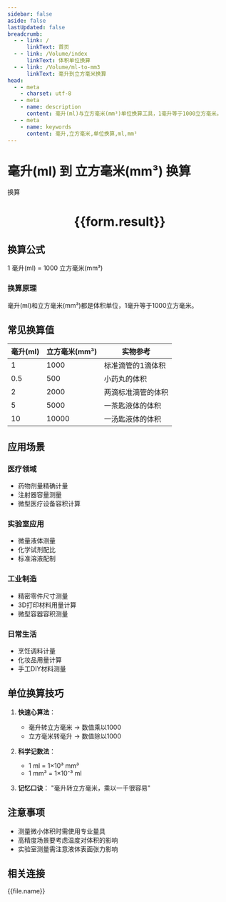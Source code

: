 ```yaml
---
sidebar: false
aside: false
lastUpdated: false
breadcrumb:
  - - link: /
      linkText: 首页
  - - link: /Volume/index
      linkText: 体积单位换算
  - - link: /Volume/ml-to-mm3
      linkText: 毫升到立方毫米换算
head:
  - - meta
    - charset: utf-8
  - - meta
    - name: description
      content: 毫升(ml)与立方毫米(mm³)单位换算工具，1毫升等于1000立方毫米。
  - - meta
    - name: keywords
      content: 毫升,立方毫米,单位换算,ml,mm³
---
```


# 毫升(ml) 到 立方毫米(mm³) 换算

<script setup>
import { onMounted, reactive, inject ,ref  } from 'vue'
import { NButton,NForm ,NFormItem,NInput,NInputNumber,NSelect,NCard,useMessage ,NGrid ,NGi } from 'naive-ui'
import { defineClientComponent } from 'vitepress'
import { Volume } from '../files';

const convert = inject('convert')
const formRef = ref(null);
const rules = {
  number:{
    required: true,
    type: 'number',
    trigger: "blur"
  }
}
const form = reactive({
  number:null,
  result:'',
  title:'毫升(ml)到立方毫米(mm³)换算'
})

const convertHandler = (e) => {
  e.preventDefault();
  formRef.value?.validate((errors)=>{
    if (!errors) {
      form.result = `${form.number} ml = ${convert(form.number).from('ml').to('mm3')} mm³`
    }
  })
}
</script>

<n-form size="large" :model="form" ref='formRef' :rules="rules">
  <n-form-item label="数值" path="number">
    <n-input-number size="large" style="width:100%" :min="0" v-model:value="form.number" placeholder="请输入毫升数值" />
  </n-form-item>
  <n-form-item>
    <n-button type="info" style="width:100%" @click="convertHandler">换算</n-button>
  </n-form-item>
</n-form>
<n-card embedded :bordered="false" hoverable>
  <div style="text-align:center">
    <h1>{{form.result}}</h1>
  </div>
</n-card>

## 换算公式
1 毫升(ml) = 1000 立方毫米(mm³)

### 换算原理
毫升(ml)和立方毫米(mm³)都是体积单位，1毫升等于1000立方毫米。

## 常见换算值
| 毫升(ml) | 立方毫米(mm³) | 实物参考                 |
|---------|--------------|--------------------------|
| 1       | 1000         | 标准滴管的1滴体积         |
| 0.5     | 500          | 小药丸的体积              |
| 2       | 2000         | 两滴标准滴管的体积        |
| 5       | 5000         | 一茶匙液体的体积          |
| 10      | 10000        | 一汤匙液体的体积          |

## 应用场景
### 医疗领域
- 药物剂量精确计量
- 注射器容量测量
- 微型医疗设备容积计算

### 实验室应用
- 微量液体测量
- 化学试剂配比
- 标准溶液配制

### 工业制造
- 精密零件尺寸测量
- 3D打印材料用量计算
- 微型容器容积测量

### 日常生活
- 烹饪调料计量
- 化妆品用量计算
- 手工DIY材料测量

## 单位换算技巧
1. **快速心算法**：
   - 毫升转立方毫米 → 数值乘以1000
   - 立方毫米转毫升 → 数值除以1000

2. **科学记数法**：
   - 1 ml = 1×10³ mm³
   - 1 mm³ = 1×10⁻³ ml

3. **记忆口诀**：
   "毫升转立方毫米，乘以一千很容易"

## 注意事项
- 测量微小体积时需使用专业量具
- 高精度场景要考虑温度对体积的影响
- 实验室测量需注意液体表面张力影响

## 相关连接
<n-grid x-gap="12" :cols="2">
  <n-gi v-for="(file, index) in Volume" :key="index">
    <n-button
      text
      tag="a"
      :href="file.path"
      type="info"
    >
      {{file.name}}
    </n-button>
  </n-gi>
</n-grid>